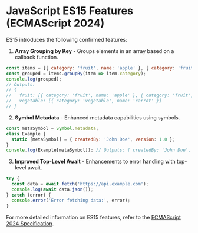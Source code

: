 
# JavaScript ES15 Features (ECMAScript 2024)

ES15 introduces the following confirmed features:

1. **Array Grouping by Key** - Groups elements in an array based on a callback function.
```javascript
const items = [{ category: 'fruit', name: 'apple' }, { category: 'fruit', name: 'banana' }, { category: 'vegetable', name: 'carrot' }];
const grouped = items.groupBy(item => item.category);
console.log(grouped);
// Outputs:
// {
//   fruit: [{ category: 'fruit', name: 'apple' }, { category: 'fruit', name: 'banana' }],
//   vegetable: [{ category: 'vegetable', name: 'carrot' }]
// }
```

2. **Symbol Metadata** - Enhanced metadata capabilities using symbols.
```javascript
const metaSymbol = Symbol.metadata;
class Example {
  static [metaSymbol] = { createdBy: 'John Doe', version: 1.0 };
}
console.log(Example[metaSymbol]); // Outputs: { createdBy: 'John Doe', version: 1.0 }
```

3. **Improved Top-Level Await** - Enhancements to error handling with top-level await.
```javascript
try {
  const data = await fetch('https://api.example.com');
  console.log(await data.json());
} catch (error) {
  console.error('Error fetching data:', error);
}
```

For more detailed information on ES15 features, refer to the [ECMAScript 2024 Specification](https://tc39.es/ecma262/).
